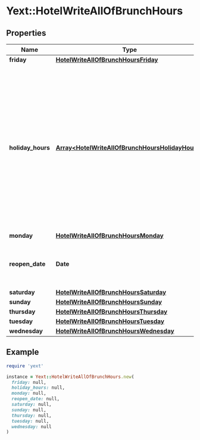 # Yext::HotelWriteAllOfBrunchHours

## Properties

| Name | Type | Description | Notes |
| ---- | ---- | ----------- | ----- |
| **friday** | [**HotelWriteAllOfBrunchHoursFriday**](HotelWriteAllOfBrunchHoursFriday.md) |  | [optional] |
| **holiday_hours** | [**Array&lt;HotelWriteAllOfBrunchHoursHolidayHours&gt;**](HotelWriteAllOfBrunchHoursHolidayHours.md) |  **NOTE:** The list of Holiday Hours that you send us must be comprehensive. For example, if you send us a list of Holiday Hours that does not include Holiday Hours that you sent in your last update, Yext considers the missing Holiday Hours to be deleted, and we remove them.    Array must be ordered.  | [optional] |
| **monday** | [**HotelWriteAllOfBrunchHoursMonday**](HotelWriteAllOfBrunchHoursMonday.md) |  | [optional] |
| **reopen_date** | **Date** |  Date must be on or after 1970-01-01 Date must be before or on 2038-01-01 | [optional] |
| **saturday** | [**HotelWriteAllOfBrunchHoursSaturday**](HotelWriteAllOfBrunchHoursSaturday.md) |  | [optional] |
| **sunday** | [**HotelWriteAllOfBrunchHoursSunday**](HotelWriteAllOfBrunchHoursSunday.md) |  | [optional] |
| **thursday** | [**HotelWriteAllOfBrunchHoursThursday**](HotelWriteAllOfBrunchHoursThursday.md) |  | [optional] |
| **tuesday** | [**HotelWriteAllOfBrunchHoursTuesday**](HotelWriteAllOfBrunchHoursTuesday.md) |  | [optional] |
| **wednesday** | [**HotelWriteAllOfBrunchHoursWednesday**](HotelWriteAllOfBrunchHoursWednesday.md) |  | [optional] |

## Example

```ruby
require 'yext'

instance = Yext::HotelWriteAllOfBrunchHours.new(
  friday: null,
  holiday_hours: null,
  monday: null,
  reopen_date: null,
  saturday: null,
  sunday: null,
  thursday: null,
  tuesday: null,
  wednesday: null
)
```

